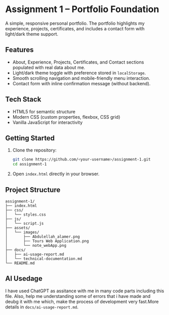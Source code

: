 # Assignment 1 – Portfolio Foundation

A simple, responsive personal portfolio. The portfolio highlights my experience, projects, certificates, and includes a contact form with light/dark theme support.

## Features

- About, Experience, Projects, Certificates, and Contact sections populated with real data about me.
- Light/dark theme toggle with preference stored in `localStorage`.
- Smooth scrolling navigation and mobile-friendly menu interaction.
- Contact form with inline confirmation message (without backend).

## Tech Stack

- HTML5 for semantic structure
- Modern CSS (custom properties, flexbox, CSS grid)
- Vanilla JavaScript for interactivity

## Getting Started

1. Clone the repository:
   ```bash
   git clone https://github.com/<your-username>/assignment-1.git
   cd assignment-1
   ```
2. Open `index.html` directly in your browser.

## Project Structure

```
assignment-1/
├── index.html
├── css/
│   └── styles.css
├── js/
│   └── script.js
├── assets/
│   └── images/
│       ├── Abdulellah_alamer.png
│       ├── Tours Web Application.png
│       └── note_webApp.png
├── docs/
│   ├── ai-usage-report.md
│   └── technical-documentation.md
└── README.md
```

## AI Usedage

I have used ChatGPT as assitance with me in many code parts including this file. Also, help me understanding some of errors that i have made and deubg it with me which, make the process of development very fast.More details in `docs/ai-usage-report.md`.
